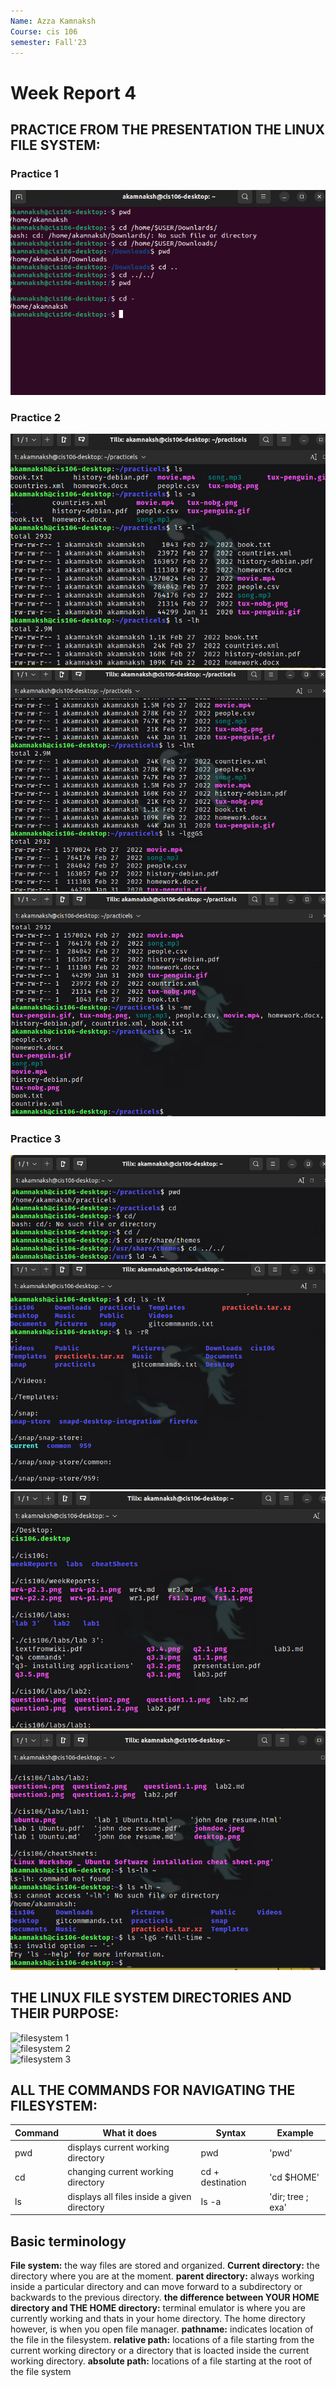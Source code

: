 ```yaml
---
Name: Azza Kamnaksh
Course: cis 106
semester: Fall'23
---
```


# Week Report 4

## PRACTICE FROM THE PRESENTATION THE LINUX FILE SYSTEM:
### Practice 1
![practice 1](wr4-p1.png) <br>

### Practice 2
![practice 2](wr4-p2.1.png) <br>
![practice 2](wr4-p2.2.png) <br>
![practice 2](wr4-p2.3.png) <br>

### Practice 3 
![practice 3](wr4-p3.1.png) <br>
![practice 3](wr4-p3.2.png) <br>
![practice 3](wr4-p3.3.png) <br>
![practice 3](wr4-p3.4.png) <br>

## THE LINUX FILE SYSTEM DIRECTORIES AND THEIR PURPOSE:

![filesystem 1](fs1.1.png) <br>
![filesystem 2](fs1.2.png) <br>
![filesystem 3](fs1.3.png) <br>

## ALL THE COMMANDS FOR NAVIGATING THE FILESYSTEM:

| Command | What it does                                | Syntax           | Example           |
| ------- | ------------------------------------------- | ---------------- | ----------------- |
| pwd     | displays current working directory          | pwd              | 'pwd'             |
| cd      | changing current working directory          | cd + destination | 'cd $HOME'        |
| ls      | displays all files inside a given directory | Is -a            | 'dir; tree ; exa' |


## Basic terminology
**File system:** the way files are stored and organized.
**Current directory:** the directory where you are at the moment.
**parent directory:** always working inside a particular directory and can move forward to a subdirectory or backwards to the previous directory.
**the difference between YOUR HOME directory and THE HOME directory:** terminal emulator is where you are currently working and thats in your home directory. The home directory however, is when you open file manager.
**pathname:** indicates location of the file in the filesystem.
**relative path:** locations of a file starting from the current working directory or a directory that is loacted inside the current working directory.
**absolute path:** locations of a file starting at the root of the file system